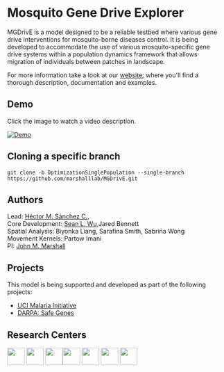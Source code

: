 # Mosquito Gene Drive Explorer

MGDrivE is a model designed to be a reliable testbed where various gene drive interventions for mosquito-borne diseases control. It is being developed to accommodate the use of various mosquito-specific gene drive systems within a population dynamics framework that allows migration of individuals between patches in landscape.

For more information take a look at our <a href="https://marshalllab.github.io/MGDrivE/">website</a>; where you'll find a thorough description, documentation and examples.


## Demo

Click the image to watch a video description.

[![Demo](https://marshalllab.github.io/MGDrivE/images/crispr.jpg)](https://www.youtube.com/watch?time_continue=3&v=sZXuUtToszw)


## Cloning a specific branch

`git clone -b OptimizationSinglePopulation --single-branch https://github.com/marshalllab/MGDrivE.git`

## Authors

Lead: <a href="https://chipdelmal.github.io/">Héctor M. Sánchez C.</a>,<br>
Core Development: <a href="https://slwu89.github.io/">Sean L. Wu</a>,Jared Bennett<br>
Spatial Analysis: Biyonka Liang, Sarafina Smith, Sabrina Wong<br>
Movement Kernels: Partow Imani<br>
PI: <a href="http://www.marshalllab.com/">John M. Marshall</a>

## Projects

This model is being supported and developed as part of the following projects:

* [UCI Malaria Initiative](https://news.uci.edu/7517/05/08/uci-establishes-malaria-initiative-to-fight-deadly-disease-in-africa/)
* [DARPA: Safe Genes](https://www.darpa.mil/program/safe-genes)

## Research Centers

<img src="https://marshall.github.io/MGDrivE/images/berkeley.jpg" height="40px" align="middle"> <img src="https://marshall.github.io/MGDrivE/images/UCI.png" height="40px" align="middle"> <img src="https://marshall.github.io/MGDrivE/images/UCD.jpg" height="40px" align="middle"><img src="https://marshall.github.io/MGDrivE/images/UCSD.png" height="40px" align="middle"> <img src="https://marshall.github.io/MGDrivE/images/UCLA.png" height="40px" align="middle"> <img src="https://marshall.github.io/MGDrivE/images/JPL.png" height="40px" align="middle">
<img src="https://marshall.github.io/MGDrivE/images/IGI.png" height="40px" align="middle">

